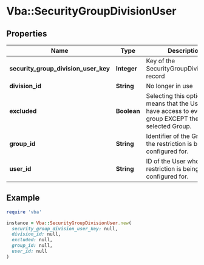 # Vba::SecurityGroupDivisionUser

## Properties

| Name | Type | Description | Notes |
| ---- | ---- | ----------- | ----- |
| **security_group_division_user_key** | **Integer** | Key of the SecurityGroupDivisionUser record |  |
| **division_id** | **String** | No longer in use | [optional] |
| **excluded** | **Boolean** | Selecting this option means that the User will have access to every group EXCEPT the selected Group. |  |
| **group_id** | **String** | Identifier of the Group that the restriction is being configured for. |  |
| **user_id** | **String** | ID of the User whom the restriction is being configured for. |  |

## Example

```ruby
require 'vba'

instance = Vba::SecurityGroupDivisionUser.new(
  security_group_division_user_key: null,
  division_id: null,
  excluded: null,
  group_id: null,
  user_id: null
)
```

